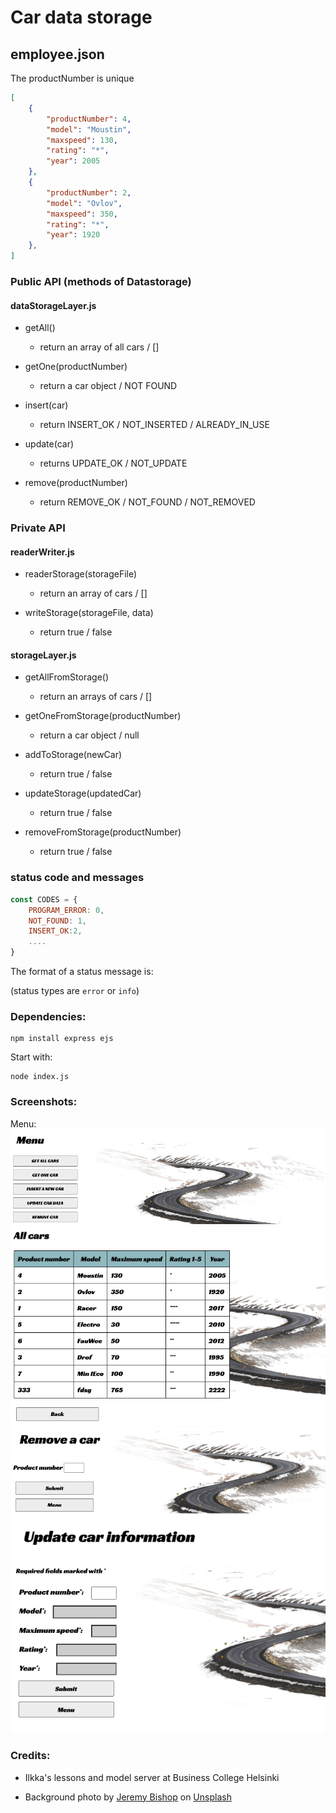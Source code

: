 
# Car data storage

## employee.json

The productNumber is unique

```json
[
    {
        "productNumber": 4,
        "model": "Moustin",
        "maxspeed": 130,
        "rating": "*",
        "year": 2005
    },
    {
        "productNumber": 2,
        "model": "Ovlov",
        "maxspeed": 350,
        "rating": "*",
        "year": 1920
    },
]
```

### Public API (methods of Datastorage)

#### dataStorageLayer.js

- getAll()
    - return an array of all cars / []


- getOne(productNumber)
    - return a car object / NOT FOUND


- insert(car)
    - return INSERT_OK / NOT_INSERTED / ALREADY_IN_USE


- update(car)
    - returns UPDATE_OK / NOT_UPDATE


- remove(productNumber)
    - return REMOVE_OK / NOT_FOUND / NOT_REMOVED


### Private API

#### readerWriter.js
- readerStorage(storageFile)
    - return an array of cars / []


- writeStorage(storageFile, data)
    - return true / false

#### storageLayer.js

- getAllFromStorage()
    - return an arrays of cars / []

- getOneFromStorage(productNumber)
    - return a car object / null

- addToStorage(newCar)
    - return true / false

- updateStorage(updatedCar)
    - return true / false

- removeFromStorage(productNumber)
    - return true / false


### status code and messages

```js
const CODES = {
    PROGRAM_ERROR: 0,
    NOT_FOUND: 1,
    INSERT_OK:2,
    ....
}
```

The format of a status message is:

(status types are `error` or `info`)


### Dependencies:
```shell
npm install express ejs
```

Start with:
```shell
node index.js
```


### Screenshots:
Menu:
![screenshot](Screenshot_menu.png?raw=true "car storage menu")
![screenshot](Screenshot_getAll.png?raw=true "get all cars")
![screenshot](Screenshot_remove.png?raw=true "get all cars")
![screenshot](Screenshot_update.png?raw=true "get all cars")

### Credits:

- Ilkka's lessons and model server at Business College Helsinki

- Background photo by <a href="https://unsplash.com/@jeremybishop?utm_source=unsplash&utm_medium=referral&utm_content=creditCopyText">Jeremy Bishop</a> on <a href="https://unsplash.com/s/photos/road?utm_source=unsplash&utm_medium=referral&utm_content=creditCopyText">Unsplash</a>
  
